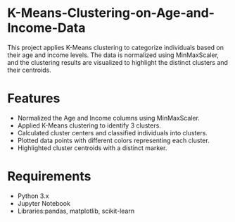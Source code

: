 # K-Means-Clustering-on-Age-and-Income-Data
This project applies K-Means clustering to categorize individuals based on their age and income levels. The data is normalized using MinMaxScaler, and the clustering results are visualized to highlight the distinct clusters and their centroids.

# Features
- Normalized the Age and Income columns using MinMaxScaler.
- Applied K-Means clustering to identify 3 clusters.
- Calculated cluster centers and classified individuals into clusters.
- Plotted data points with different colors representing each cluster.
- Highlighted cluster centroids with a distinct marker.

# Requirements
- Python 3.x
- Jupyter Notebook
- Libraries:pandas, matplotlib, scikit-learn
